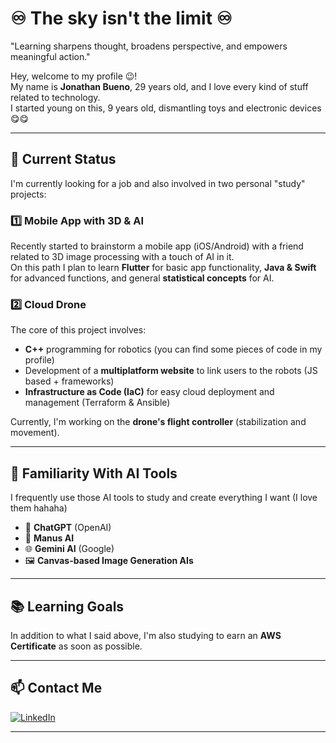 # ♾️ The sky isn't the limit ♾️
"Learning sharpens thought, broadens perspective, and empowers meaningful action."

Hey, welcome to my profile 😉!  
My name is **Jonathan Bueno**, 29 years old, and I love every kind of stuff related to technology.  
I started young on this, 9 years old, dismantling toys and electronic devices 😋😋

---

## 🚀 Current Status

I'm currently looking for a job and also involved in two personal "study" projects:

### 1️⃣ Mobile App with 3D & AI

Recently started to brainstorm a mobile app (iOS/Android) with a friend related to 3D image processing with a touch of AI in it.  
On this path I plan to learn **Flutter** for basic app functionality, **Java & Swift** for advanced functions, and general **statistical concepts** for AI.

### 2️⃣ Cloud Drone

The core of this project involves:
- **C++** programming for robotics (you can find some pieces of code in my profile)
- Development of a **multiplatform website** to link users to the robots (JS based + frameworks)
- **Infrastructure as Code (IaC)** for easy cloud deployment and management (Terraform & Ansible)

Currently, I'm working on the **drone's flight controller** (stabilization and movement).

---

## 🧠 Familiarity With AI Tools

I frequently use those AI tools to study and create everything I want (I love them hahaha)

- 🤖 **ChatGPT** (OpenAI)
- 🧩 **Manus AI**
- 🌐 **Gemini AI** (Google)
- 🖼️ **Canvas-based Image Generation AIs**


---

## 📚 Learning Goals

In addition to what I said above, I'm also studying to earn an **AWS Certificate** as soon as possible.

---

## 📫 Contact Me

[![LinkedIn](https://img.shields.io/badge/LinkedIn-blue?style=for-the-badge&logo=linkedin)](https://linkedin.com/in/jonathanbueno95)

---


